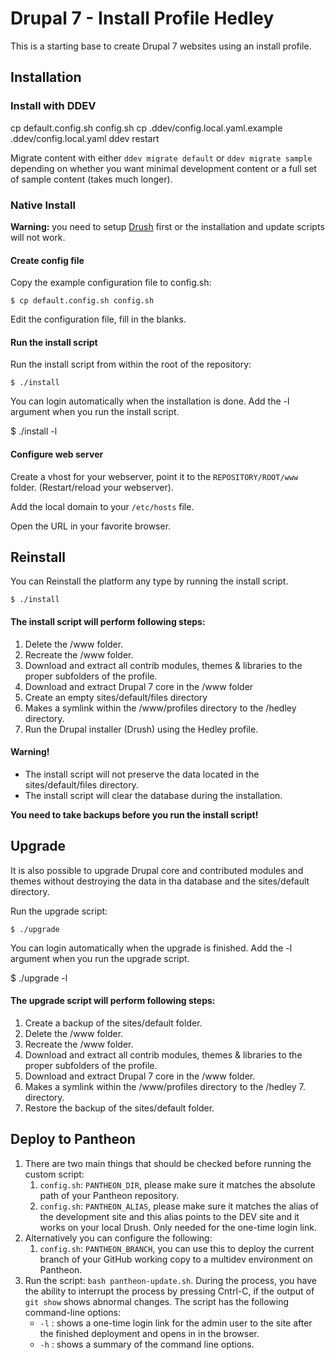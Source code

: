 # Drupal 7 - Install Profile Hedley

This is a starting base to create Drupal 7 websites using an install profile.


## Installation

### Install with DDEV

  cp default.config.sh config.sh
  cp .ddev/config.local.yaml.example .ddev/config.local.yaml
  ddev restart

Migrate content with either `ddev migrate default` or `ddev migrate sample`
depending on whether you want minimal development content or a full set of
sample content (takes much longer).

### Native Install

**Warning:** you need to setup [Drush](https://github.com/drush-ops/drush)
first or the installation and update scripts will not work.

#### Create config file

Copy the example configuration file to config.sh:

	$ cp default.config.sh config.sh

Edit the configuration file, fill in the blanks.


#### Run the install script

Run the install script from within the root of the repository:

	$ ./install

You can login automatically when the installation is done. Add the -l argument
when you run the install script.

  $ ./install -l


#### Configure web server

Create a vhost for your webserver, point it to the `REPOSITORY/ROOT/www` folder.
(Restart/reload your webserver).

Add the local domain to your ```/etc/hosts``` file.

Open the URL in your favorite browser.



## Reinstall

You can Reinstall the platform any type by running the install script.

	$ ./install


#### The install script will perform following steps:

1. Delete the /www folder.
2. Recreate the /www folder.
3. Download and extract all contrib modules, themes & libraries to the proper
   subfolders of the profile.
4. Download and extract Drupal 7 core in the /www folder
5. Create an empty sites/default/files directory
6. Makes a symlink within the /www/profiles directory to the /hedley
   directory.
7. Run the Drupal installer (Drush) using the Hedley profile.

#### Warning!

* The install script will not preserve the data located in the
  sites/default/files directory.
* The install script will clear the database during the installation.

**You need to take backups before you run the install script!**



## Upgrade

It is also possible to upgrade Drupal core and contributed modules and themes
without destroying the data in tha database and the sites/default directory.

Run the upgrade script:

	$ ./upgrade

You can login automatically when the upgrade is finished. Add the -l argument
when you run the upgrade script.

  $ ./upgrade -l


#### The upgrade script will perform following steps:

1. Create a backup of the sites/default folder.
2. Delete the /www folder.
3. Recreate the /www folder.
4. Download and extract all contrib modules, themes & libraries to the proper
   subfolders of the profile.
5. Download and extract Drupal 7 core in the /www folder.
6. Makes a symlink within the /www/profiles directory to the
   /hedley 7. directory.
7. Restore the backup of the sites/default folder.


## Deploy to Pantheon

1. There are two main things that should be checked before running the custom script:
    1. `config.sh`: `PANTHEON_DIR`, please make sure it matches the absolute path of your Pantheon repository.
    2. `config.sh`: `PANTHEON_ALIAS`, please make sure it matches the alias of the development site and this alias points to the DEV site and it works on your local Drush. Only needed for the one-time login link.
2. Alternatively you can configure the following:
    1. `config.sh`: `PANTHEON_BRANCH`, you can use this to deploy the current branch of your GitHub working copy to a multidev environment on Pantheon.
3. Run the script: `bash pantheon-update.sh`. During the process, you have the ability to interrupt the process by pressing Cntrl-C, if the output of `git show` shows abnormal changes. The script has the following command-line options:
   - `-l` : shows a one-time login link for the admin user to the site after the finished deployment and opens in in the browser.
   - `-h` : shows a summary of the command line options.
